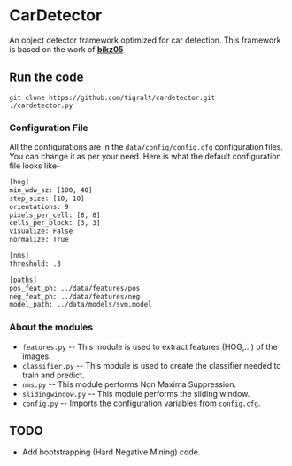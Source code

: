 # CarDetector
An object detector framework optimized for car detection.
This framework is based on the work of [**bikz05**](https://github.com/bikz05/object-detector.git)

## Run the code

```shell
git clone https://github.com/tigralt/cardetector.git
./cardetector.py
```

### Configuration File

All the configurations are in the `data/config/config.cfg` configuration files. You can change it as per your need. Here is what the default configuration file looks like-

```bash
[hog]
min_wdw_sz: [100, 40]
step_size: [10, 10]
orientations: 9
pixels_per_cell: [8, 8]
cells_per_block: [3, 3]
visualize: False
normalize: True

[nms]
threshold: .3

[paths]
pos_feat_ph: ../data/features/pos
neg_feat_ph: ../data/features/neg
model_path: ../data/models/svm.model
```

### About the modules

* `features.py` -- This module is used to extract features (HOG,...) of the images.
* `classifier.py` -- This module is used to create the classifier needed to train and predict.
* `nms.py` -- This module performs Non Maxima Suppression.
* `slidingwindow.py` -- This module performs the sliding window.
* `config.py` -- Imports the configuration variables from `config.cfg`.

## TODO

* Add bootstrapping (Hard Negative Mining) code.
